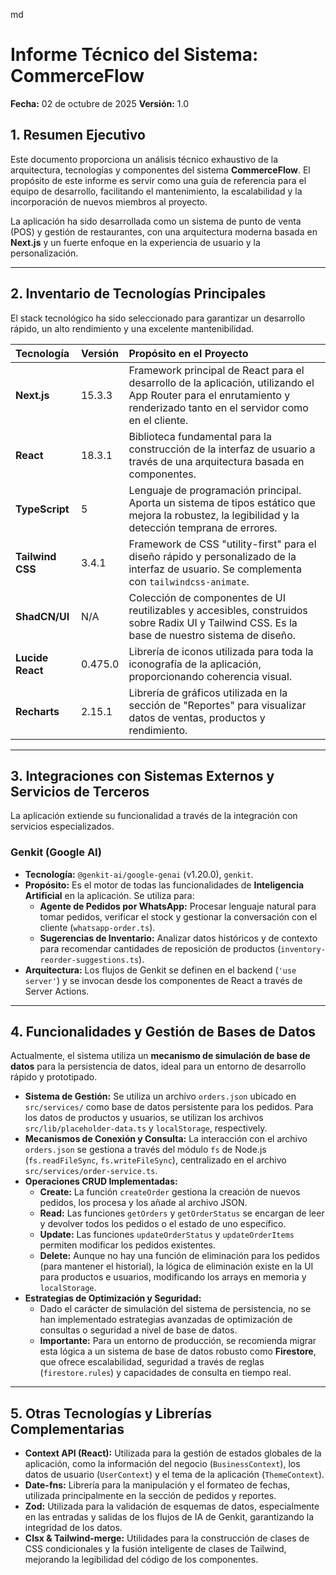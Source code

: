 md
# Informe Técnico del Sistema: CommerceFlow

**Fecha:** 02 de octubre de 2025
**Versión:** 1.0

## 1. Resumen Ejecutivo

Este documento proporciona un análisis técnico exhaustivo de la arquitectura, tecnologías y componentes del sistema **CommerceFlow**. El propósito de este informe es servir como una guía de referencia para el equipo de desarrollo, facilitando el mantenimiento, la escalabilidad y la incorporación de nuevos miembros al proyecto.

La aplicación ha sido desarrollada como un sistema de punto de venta (POS) y gestión de restaurantes, con una arquitectura moderna basada en **Next.js** y un fuerte enfoque en la experiencia de usuario y la personalización.

---

## 2. Inventario de Tecnologías Principales

El stack tecnológico ha sido seleccionado para garantizar un desarrollo rápido, un alto rendimiento y una excelente mantenibilidad.

| Tecnología | Versión | Propósito en el Proyecto |
| :--- | :--- | :--- |
| **Next.js** | 15.3.3 | Framework principal de React para el desarrollo de la aplicación, utilizando el App Router para el enrutamiento y renderizado tanto en el servidor como en el cliente. |
| **React** | 18.3.1 | Biblioteca fundamental para la construcción de la interfaz de usuario a través de una arquitectura basada en componentes. |
| **TypeScript** | 5 | Lenguaje de programación principal. Aporta un sistema de tipos estático que mejora la robustez, la legibilidad y la detección temprana de errores. |
| **Tailwind CSS** | 3.4.1 | Framework de CSS "utility-first" para el diseño rápido y personalizado de la interfaz de usuario. Se complementa con `tailwindcss-animate`. |
| **ShadCN/UI** | N/A | Colección de componentes de UI reutilizables y accesibles, construidos sobre Radix UI y Tailwind CSS. Es la base de nuestro sistema de diseño. |
| **Lucide React** | 0.475.0 | Librería de iconos utilizada para toda la iconografía de la aplicación, proporcionando coherencia visual. |
| **Recharts** | 2.15.1 | Librería de gráficos utilizada en la sección de "Reportes" para visualizar datos de ventas, productos y rendimiento. |

---

## 3. Integraciones con Sistemas Externos y Servicios de Terceros

La aplicación extiende su funcionalidad a través de la integración con servicios especializados.

### **Genkit (Google AI)**
- **Tecnología:** `@genkit-ai/google-genai` (v1.20.0), `genkit`.
- **Propósito:** Es el motor de todas las funcionalidades de **Inteligencia Artificial** en la aplicación. Se utiliza para:
    - **Agente de Pedidos por WhatsApp:** Procesar lenguaje natural para tomar pedidos, verificar el stock y gestionar la conversación con el cliente (`whatsapp-order.ts`).
    - **Sugerencias de Inventario:** Analizar datos históricos y de contexto para recomendar cantidades de reposición de productos (`inventory-reorder-suggestions.ts`).
- **Arquitectura:** Los flujos de Genkit se definen en el backend (`'use server'`) y se invocan desde los componentes de React a través de Server Actions.

---

## 4. Funcionalidades y Gestión de Bases de Datos

Actualmente, el sistema utiliza un **mecanismo de simulación de base de datos** para la persistencia de datos, ideal para un entorno de desarrollo rápido y prototipado.

- **Sistema de Gestión:** Se utiliza un archivo `orders.json` ubicado en `src/services/` como base de datos persistente para los pedidos. Para los datos de productos y usuarios, se utilizan los archivos `src/lib/placeholder-data.ts` y `localStorage`, respectively.
- **Mecanismos de Conexión y Consulta:** La interacción con el archivo `orders.json` se gestiona a través del módulo `fs` de Node.js (`fs.readFileSync`, `fs.writeFileSync`), centralizado en el archivo `src/services/order-service.ts`.
- **Operaciones CRUD Implementadas:**
    - **Create:** La función `createOrder` gestiona la creación de nuevos pedidos, los procesa y los añade al archivo JSON.
    - **Read:** Las funciones `getOrders` y `getOrderStatus` se encargan de leer y devolver todos los pedidos o el estado de uno específico.
    - **Update:** Las funciones `updateOrderStatus` y `updateOrderItems` permiten modificar los pedidos existentes.
    - **Delete:** Aunque no hay una función de eliminación para los pedidos (para mantener el historial), la lógica de eliminación existe en la UI para productos e usuarios, modificando los arrays en memoria y `localStorage`.
- **Estrategias de Optimización y Seguridad:**
    - Dado el carácter de simulación del sistema de persistencia, no se han implementado estrategias avanzadas de optimización de consultas o seguridad a nivel de base de datos.
    - **Importante:** Para un entorno de producción, se recomienda migrar esta lógica a un sistema de base de datos robusto como **Firestore**, que ofrece escalabilidad, seguridad a través de reglas (`firestore.rules`) y capacidades de consulta en tiempo real.

---

## 5. Otras Tecnologías y Librerías Complementarias

- **Context API (React):** Utilizada para la gestión de estados globales de la aplicación, como la información del negocio (`BusinessContext`), los datos de usuario (`UserContext`) y el tema de la aplicación (`ThemeContext`).
- **Date-fns:** Librería para la manipulación y el formateo de fechas, utilizada principalmente en la sección de pedidos y reportes.
- **Zod:** Utilizada para la validación de esquemas de datos, especialmente en las entradas y salidas de los flujos de IA de Genkit, garantizando la integridad de los datos.
- **Clsx & Tailwind-merge:** Utilidades para la construcción de clases de CSS condicionales y la fusión inteligente de clases de Tailwind, mejorando la legibilidad del código de los componentes.
